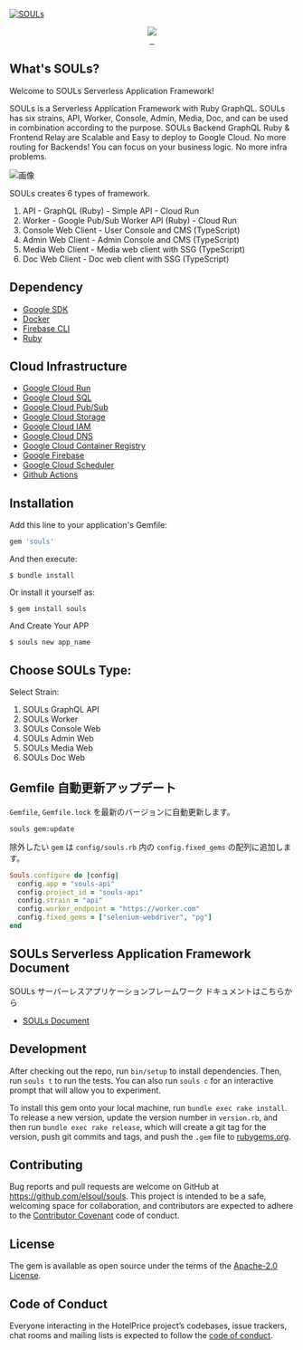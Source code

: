[![SOULs](https://storage.googleapis.com/souls/souls-ogp-vertical.jpg)](https://rubygems.org/gems/souls)

<p align="center">
  <a aria-label="Ruby logo" href="https://el-soul.com">
    <img src="https://badgen.net/badge/icon/Made%20by%20ELSOUL?icon=ruby&label&color=black&labelColor=black">
  </a>
  <br/>

  <a aria-label="Ruby Gem version" href="https://rubygems.org/gems/souls">
    <img alt="" src="https://badgen.net/rubygems/v/souls/latest">
  </a>
  <a aria-label="Downloads Number" href="https://rubygems.org/gems/souls">
    <img alt="" src="https://badgen.net/rubygems/dt/souls">
  </a>
  <a aria-label="License" href="https://github.com/elsoul/souls/blob/master/LICENSE">
    <img alt="" src="https://badgen.net/badge/license/Apache/blue">
  </a>
</p>

## What's SOULs?

Welcome to SOULs Serverless Application Framework!

SOULs is a Serverless Application Framework with Ruby GraphQL. 
SOULs has six strains, API, Worker, Console, Admin, Media, Doc, and can be used in combination according to the purpose. SOULs Backend GraphQL Ruby & Frontend Relay are Scalable and Easy to deploy to Google Cloud. No more routing for Backends!
You can focus on your business logic. No more infra problems.

![画像](https://storage.googleapis.com/souls-bucket/imgs/SOULs.jpg)

SOULs creates 6 types of framework.

1. API - GraphQL (Ruby) - Simple API - Cloud Run
2. Worker - Google Pub/Sub Worker API (Ruby) - Cloud Run
3. Console Web Client - User Console and CMS (TypeScript)
4. Admin Web Client - Admin Console and CMS (TypeScript)
5. Media Web Client - Media web client with SSG (TypeScript)
6. Doc Web Client - Doc web client with SSG (TypeScript)

## Dependency

- [Google SDK](https://cloud.google.com/sdk/docs)
- [Docker](https://www.docker.com/)
- [Firebase CLI](https://firebase.google.com/docs/cli)
- [Ruby](https://www.ruby-lang.org)

## Cloud Infrastructure

- [Google Cloud Run](https://cloud.google.com/run)
- [Google Cloud SQL](https://cloud.google.com/sql)
- [Google Cloud Pub/Sub](https://cloud.google.com/pubsub)
- [Google Cloud Storage](https://cloud.google.com/run)
- [Google Cloud IAM](https://cloud.google.com/iam)
- [Google Cloud DNS](https://cloud.google.com/dns)
- [Google Cloud Container Registry](https://cloud.google.com/container-registry)
- [Google Firebase](https://firebase.google.com/)
- [Google Cloud Scheduler](https://cloud.google.com/scheduler)
- [Github Actions](https://github.com/features/actions)

## Installation

Add this line to your application's Gemfile:

```ruby
gem 'souls'
```

And then execute:

    $ bundle install

Or install it yourself as:

    $ gem install souls

And Create Your APP

    $ souls new app_name

## Choose SOULs Type:

Select Strain:
1. SOULs GraphQL API
2. SOULs Worker
3. SOULs Console Web
4. SOULs Admin Web
5. SOULs Media Web
6. SOULs Doc Web


## Gemfile 自動更新アップデート

`Gemfile`, `Gemfile.lock` を最新のバージョンに自動更新します。

```
souls gem:update
```


除外したい `gem` は `config/souls.rb` 内の
`config.fixed_gems` の配列に追加します。


```ruby
Souls.configure do |config|
  config.app = "souls-api"
  config.project_id = "souls-api"
  config.strain = "api"
  config.worker_endpoint = "https://worker.com"
  config.fixed_gems = ["selenium-webdriver", "pg"]
end
```



## SOULs Serverless Application Framework Document

SOULs サーバーレスアプリケーションフレームワーク
ドキュメントはこちらから
- [SOULs Document](https://souls.elsoul.nl/)



## Development

After checking out the repo, run `bin/setup` to install dependencies. Then, run `souls t` to run the tests. You can also run `souls c` for an interactive prompt that will allow you to experiment.

To install this gem onto your local machine, run `bundle exec rake install`. To release a new version, update the version number in `version.rb`, and then run `bundle exec rake release`, which will create a git tag for the version, push git commits and tags, and push the `.gem` file to [rubygems.org](https://rubygems.org/gems/souls).

## Contributing

Bug reports and pull requests are welcome on GitHub at https://github.com/elsoul/souls. This project is intended to be a safe, welcoming space for collaboration, and contributors are expected to adhere to the [Contributor Covenant](http://contributor-covenant.org) code of conduct.

## License

The gem is available as open source under the terms of the [Apache-2.0 License](https://www.apache.org/licenses/LICENSE-2.0).

## Code of Conduct

Everyone interacting in the HotelPrice project’s codebases, issue trackers, chat rooms and mailing lists is expected to follow the [code of conduct](https://github.com/elsoul/souls/blob/master/CODE_OF_CONDUCT.md).
